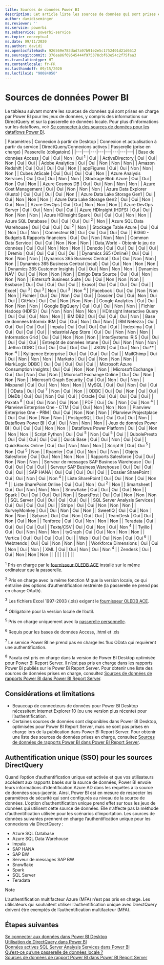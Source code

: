 ```yaml
---
title: Sources de données Power BI
description: Cet article liste les sources de données qui sont prises en charge par Power BI, y compris des informations sur DirectQuery et sur la passerelle de données locale.
author: davidiseminger
ms.reviewer: ''
ms.service: powerbi
ms.subservice: powerbi-service
ms.topic: conceptual
ms.date: 09/11/2020
ms.author: davidi
ms.openlocfilehash: 926569e783dad7a97b91e2e5c1752401d21d6612
ms.sourcegitcommit: 376ea86f69545444f975378cbf63e54c2f75faa3
ms.translationtype: HT
ms.contentlocale: fr-FR
ms.lasthandoff: 09/15/2020
ms.locfileid: "90084050"
---
```

# <a name="power-bi-data-sources"></a>Sources de données Power BI

Le tableau suivant montre les sources de données qui sont prises en charge par Power BI pour les jeux de données, y compris des informations sur DirectQuery et sur la passerelle de données locale. Pour plus d'informations sur les dataflows, voir [Se connecter à des sources de données pour les dataflows Power BI](../transform-model/service-dataflows-data-sources.md).

| Paramètres | Connexion à partir de Desktop | Connexion et actualisation à partir du service | DirectQuery/Connexions actives | Passerelle (prise en charge) | Passerelle (obligatoire) |
|---|---|---|---|---|---|---|---|
| Base de données Access | Oui | Oui | Non | Oui <sup>1</sup> | Oui |
| ActiveDirectory | Oui | Oui | Non | Oui | Oui |
| Adobe Analytics | Oui | Oui | Non | Non | Non |
| Amazon Redshift | Oui | Oui | Oui | Oui | Non |
| appFigures | Oui | Oui | Non | Non | Non |
| Cubes AtScale | Oui | Oui | Oui | Oui | Non |
| Azure Analysis Services | Oui | Oui | Oui | Non | Non |
| Stockage Blob Azure | Oui | Oui | Non | Oui | Non |
| Azure Cosmos DB | Oui | Oui | Non | Non | Non |
| Azure Cost Management | Oui | Oui | Non | Non | Non |
| Azure Data Explorer (Kusto) | Oui | Oui | Oui | Oui | Non |
| Azure Data Lake Storage Gen1 | Oui | Oui | Non | Non | Non |
| Azure Data Lake Storage Gen2 | Oui | Oui | Non | Oui | Non |
| Azure DevOps | Oui | Oui | Non | Non | Non |
| Azure DevOps Server | Oui | Oui | Non | Oui | Oui |
| Azure HDInsight (HDFS) | Oui | Oui | Non | Non | Non |
| Azure HDInsight Spark | Oui | Oui | Oui | Non | Non |
| Azure SQL Database | Oui | Oui | Oui | Oui <sup>2</sup> | Non |
| Azure SQL Data Warehouse | Oui | Oui | Oui | Oui <sup>2</sup> | Non |
| Stockage Table Azure | Oui | Oui | Non | Oui | Non |
| Connecteur BI | Oui | Oui | Oui | Oui | Oui |
| BI360 - Budgets & Rapports financiers | Oui | Oui | Non | Non | Non |
| Common Data Service | Oui | Oui | Non | Non | Non |
| Data.World - Obtenir le jeu de données | Oui | Oui | Non | Non | Non |
| Denodo | Oui | Oui | Oui | Oui | Oui |
| Dremio | Oui | Oui | Oui | Oui | Oui |
| Dynamics 365 (Online) | Oui | Oui | Non | Non | Non |
| Dynamics 365 Business Central | Oui | Oui | Non | Non | Non |
| Dynamics 365 Business Central (local) | Oui | Oui | Non | Non | Non |
| Dynamics 365 Customer Insights | Oui | Oui | Non | Non | Non |
| Dynamics NAV | Oui | Oui | Non | Non | Non |
| Emigo Data Source | Oui | Oui | Non | Non | Non |
| Entersoft Business Suite | Oui | Oui | Non | Non | Non |
| Essbase | Oui | Oui | Oui | Oui | Oui |
| Exasol | Oui | Oui | Oui | Oui | Oui |
| Excel | Oui <sup>3</sup> | Oui <sup>3</sup> | Non | Oui <sup>3</sup> | Non <sup>4</sup> |
| Facebook | Oui | Oui | Non | Non | Non |
| Fichier | Oui | Oui | Non | Oui | Oui |
| Dossier | Oui | Oui | Non | Oui | Oui |
| GitHub | Oui | Oui | Non | Non | Non |
| Google Analytics | Oui | Oui | Non | Non | Non |
| Google BigQuery | Oui | Oui | Oui | Non | Non |
| Fichier Hadoop (HDFS) | Oui | Non | Non | Non | Non |
| HDInsight Interactive Query | Oui | Oui | Oui | Non | Non |
| IBM DB2 | Oui | Oui | Oui | Oui | Non |
| Base de données Informix IBM | Oui | Oui | Non | Oui | Non |
| IBM Netezza | Oui | Oui | Oui | Oui | Oui |
| Impala | Oui | Oui | Oui | Oui | Oui |
| Indexima | Oui | Oui | Oui | Oui | Oui |
| Industrial App Store | Oui | Oui | Non | Non | Non |
| Information Grid | Oui | Oui | Non | Non | Non |
| InterSystems IRIS | Oui | Oui | Oui | Oui | Oui |
| Entrepôt de données Intune | Oui | Oui | Non | Non | Non |
| Jethro ODBC | Oui | Oui | Oui | Oui | Oui |
| JSON | Oui | Oui | Non | Oui** | Non <sup>4</sup> |
| Kyligence Enterprise | Oui | Oui | Oui | Oui | Oui |
| MailChimp | Oui | Oui | Non | Non | Non |
| Marketo | Oui | Oui | Non | Non | Non |
| MarkLogic ODBC | Oui | Oui | Oui | Oui | Oui |
| Microsoft Azure Consumption Insights | Oui | Oui | Non | Non | Non |
| Microsoft Exchange | Oui | Oui | Non | Oui | Non |
| Microsoft Exchange Online | Oui | Oui | Non | Non | Non |
| Microsoft Graph Security | Oui | Oui | Non | Oui | Non |
| Mixpanel | Oui | Oui | Non | Non | Non |
| MySQL | Oui | Oui | Non | Oui | Oui |
| OData | Oui | Oui <sup>7</sup> | Non | Oui | Non |
| ODBC | Oui | Oui | Non | Oui | Oui |
| OleDb | Oui | Oui | Non | Oui | Oui |
| Oracle | Oui | Oui | Oui | Oui | Oui |
| Paxata <sup>8</sup> | Oui | Oui | Non | Oui | Non |
| PDF | Oui | Oui | Non | Oui | Non <sup>4</sup> |
| Planview Enterprise One - CTM | Oui | Oui | Non | Non | Non |
| Planview Enterprise One - PRM | Oui | Oui | Non | Non | Non |
| Planview Projectplace | Oui | Oui | Non | Non | Non |
| PostgreSQL | Oui | Oui | Oui | Oui | Non |
| Dataflows Power BI | Oui | Oui | Non | Non | Non |
| Jeux de données Power BI | Oui | Oui | Oui | Non | Non |
| Dataflows Power Platform | Oui | Oui | Non | Non | Non |
| Script Python | Oui | Oui <sup>5</sup> | Non | Oui <sup>5</sup> | Oui |
| QubolePresto | Oui | Oui | Oui | Oui | Oui |
| Quick Base | Oui | Oui | Non | Oui | Oui |
| QuickBooks Online | Oui | Oui | Non | Non | Non |
| Script R | Oui | Oui <sup>5</sup> | Non | Oui <sup>5</sup> | Non |
| Roamler | Oui | Oui | Non | Oui | Non |
| Objets Salesforce | Oui | Oui | Non | Non | Non |
| Rapports Salesforce | Oui | Oui | Non | Non | Non |
| Serveur de messages SAP Business Warehouse | Oui | Oui | Oui | Oui | Oui |
| Serveur SAP Business Warehouse | Oui | Oui | Oui | Oui | Oui |
| SAP HANA | Oui | Oui | Oui | Oui | Oui |
| Dossier SharePoint | Oui | Oui | Non | Oui | Non <sup>4</sup> |
| Liste SharePoint | Oui | Oui | Non | Oui | Non <sup>4</sup> |
| Liste SharePoint Online | Oui | Oui | Non | Oui <sup>2</sup> | Non |
| Smartsheet | Oui | Oui | Non | Non | Non |
| Snowflake | Oui | Oui | Oui | Oui | Non |
| Spark | Oui | Oui | Oui | Oui | Non |
| SparkPost | Oui | Oui | Non | Non | Non |
| SQL Server | Oui | Oui | Oui | Oui | Oui |
| SQL Server Analysis Services | Oui | Oui | Oui | Oui | Oui |
| Stripe | Oui | Oui | Non | Non | Non |
| SurveyMonkey | Oui | Oui | Non | Oui | Non |
| SweetIQ | Oui | Oui | Non | Non | Non |
| Sybase | Oui | Oui | Non | Oui | Oui |
| TeamDesk | Oui | Oui | Non | Oui | Non |
| Tenforce | Oui | Oui | Non | Non | Non |
| Teradata | Oui | Oui | Oui | Oui | Oui |
| Texte/CSV | Oui | Oui | Non | Oui | Non <sup>4</sup> |
| Twilio | Oui | Oui | Non | Non | Non |
| tyGraph | Oui | Oui | Non | Non | Non |
| Vertica | Oui | Oui | Oui | Oui | Oui |
| Web | Oui | Oui | Non | Oui | Oui <sup>6</sup> |
| Webtrends | Oui | Oui | Non | Non | Non |
| Workforce Dimensions | Oui | Oui | Non | Oui | Non |
| XML | Oui | Oui | Non | Oui | Non <sup>4</sup> |
| Zendesk | Oui | Oui | Non | Non | Non |
| | | | | | | | |

<sup>1</sup> Pris en charge par le [fournisseur OLEDB ACE](https://www.microsoft.com/download/details.aspx?id=54920) installé sur le même ordinateur que la passerelle.

<sup>2</sup> Pris en charge avec la même fonction M que la version locale, ce qui entraîne des options d’authentification restreinte (la passerelle ne prend pas en charge OAuth).

<sup>3</sup> Les fichiers Excel 1997-2003 (.xls) exigent le [fournisseur OLEDB ACE](https://www.microsoft.com/download/details.aspx?id=54920).

<sup>4</sup> Obligatoire pour la version locale de l’outil.

<sup>5</sup> Pris en charge uniquement avec la [passerelle personnelle](service-gateway-personal-mode.md).

<sup>6</sup> Requis pour les bases de données Access, .html et .xls

<sup>7</sup> Le service Power BI ne prend pas en charge les flux OData qui requièrent une authentification.

<sup>8</sup> Paxata est pris en charge dans la version de Power BI Desktop optimisée pour Power BI Report Server. Il n’est pas pris en charge dans les rapports Power Bi publiés sur le Power Bi Report Server. Pour obtenir une liste des sources de données prises en charge, consultez [Sources de données de rapports Power BI dans Power BI Report Server](../report-server/data-sources.md).

## <a name="considerations-and-limitations"></a>Considérations et limitations

- Beaucoup de connecteurs de données pour Power BI Desktop nécessitent Internet Explorer 10 (ou une version plus récente) pour l’authentification. 
- Certaines sources de données sont disponibles dans Power BI Desktop, optimisées pour Power BI Report Server, mais ne sont pas prises en charge lors de la publication dans Power BI Report Server. Pour obtenir une liste des sources de données prises en charge, consultez [Sources de données de rapports Power BI dans Power BI Report Server](../report-server/data-sources.md).

## <a name="single-sign-on-sso-for-directquery-sources"></a>Authentification unique (SSO) pour les sources DirectQuery

Quand l’option d’authentification unique est activée et que vos utilisateurs accèdent aux rapports basés sur la source de données, Power BI envoie leurs informations d’identification Azure AD dans les requêtes à la source de données sous-jacente. Ainsi, Power BI est en mesure de respecter les paramètres de sécurité qui sont configurés au niveau de la source de données.
L’option d’authentification unique prend effet sur tous les jeux de données qui utilisent cette source de données. Elle n’affecte pas la méthode d’authentification utilisée pour les scénarios d’importation. Les sources de données suivantes prennent en charge l’authentification unique pour les connexions via DirectQuery :

- Azure SQL Database
- Azure SQL Data Warehouse
- Impala
- SAP HANA
- SAP BW
- Serveur de messages SAP BW
- Snowflake
- Spark
- SQL Server
- Teradata

> [!Note]
> L’authentification multifacteur Azure (MFA) n’est pas pris en charge. Les utilisateurs qui souhaitent utiliser l’authentification unique avec DirectQuery doivent être exemptés de l’authentification multifacteur (MFA).

## <a name="next-steps"></a>Étapes suivantes

[Se connecter aux données dans Power BI Desktop](desktop-quickstart-connect-to-data.md)  
[Utilisation de DirectQuery dans Power BI](desktop-directquery-about.md)  
[Données actives SQL Server Analysis Services dans Power BI](sql-server-analysis-services-tabular-data.md)  
[Qu’est-ce qu’une passerelle de données locale ?](service-gateway-onprem.md)  
[Sources de données de rapport Power BI dans Power BI Report Server](../report-server/data-sources.md)
